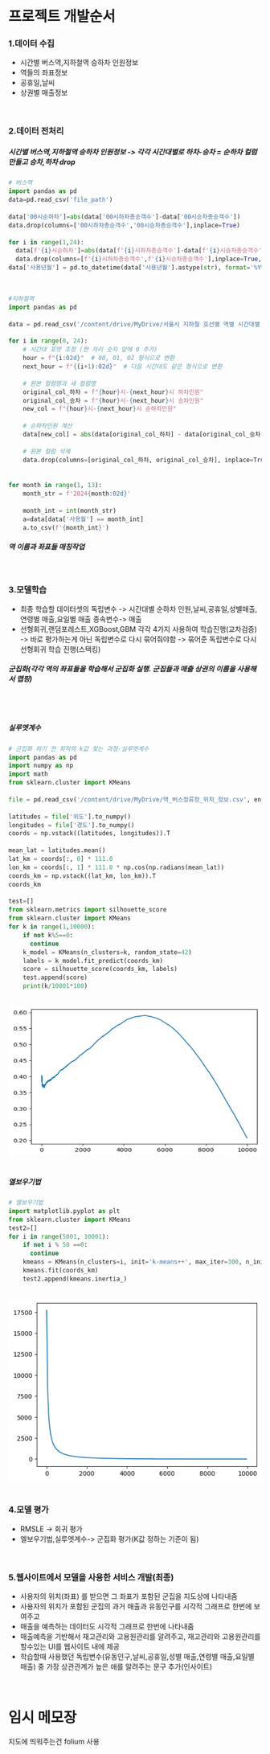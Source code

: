 # 프로젝트 개발순서
### 1.데이터 수집
  - 시간별 버스역,지하철역 승하차 인원정보
  - 역들의 좌표정보
  - 공휴일,날씨
  - 상권별 매출정보
<br>

### 2.데이터 전처리
##### 시간별 버스역,지하철역 승하차 인원정보 -> 각각 시간대별로 하차-승차 = 순하차 컬럼 만들고 승차,하차 drop
```py
# 버스역
import pandas as pd
data=pd.read_csv('file_path')

data['00시순하차']=abs(data['00시하차총승객수']-data['00시승차총승객수'])
data.drop(columns=['00시하차총승객수','00시승차총승객수'],inplace=True)

for i in range(1,24):
  data[f'{i}시순하차']=abs(data[f'{i}시하차총승객수']-data[f'{i}시승차총승객수'])
  data.drop(columns=[f'{i}시하차총승객수',f'{i}시승차총승객수'],inplace=True,axis=1)
data['사용년월'] = pd.to_datetime(data['사용년월'].astype(str), format='%Y%m')
```
<br>

```py
#지하철역
import pandas as pd

data = pd.read_csv('/content/drive/MyDrive/서울시 지하철 호선별 역별 시간대별 승하차 인원 정보1 (1).csv')

for i in range(0, 24):
    # 시간대 포맷 조정 (한 자리 숫자 앞에 0 추가)
    hour = f"{i:02d}"  # 00, 01, 02 형식으로 변환
    next_hour = f"{(i+1):02d}"  # 다음 시간대도 같은 형식으로 변환

    # 원본 컬럼명과 새 컬럼명
    original_col_하차 = f"{hour}시-{next_hour}시 하차인원"
    original_col_승차 = f"{hour}시-{next_hour}시 승차인원"
    new_col = f"{hour}시-{next_hour}시 순하차인원"

    # 순하차인원 계산
    data[new_col] = abs(data[original_col_하차] - data[original_col_승차])

    # 원본 컬럼 삭제
    data.drop(columns=[original_col_하차, original_col_승차], inplace=True)


for month in range(1, 13):
    month_str = f'2024{month:02d}'

    month_int = int(month_str)
    a=data[data['사용월'] == month_int]
    a.to_csv(f'{month_int}')
```
##### 역 이름과 좌표들 매칭작업
<br>

### 3.모델학습
  - 최종 학습할 데이터셋의 독립변수 -> 시간대별 순하차 인원,날씨,공휴일,성별매출,연령별 매출,요일별 매출  종속변수-> 매출
  - 선형회귀,랜덤포레스트,XGBoost,GBM 각각 4가지 사용하여 학습진행(교차검증) -> 바로 평가하는게 아닌 독립변수로 다시 묶어줘야함 -> 묶어준 독립변수로 다시 선형회귀 학습 진행(스택킹)
##### 군집화(각각 역의 좌표들을 학습해서 군집화 실행. 군집들과 매출 상권의 이름을 사용해서 맵핑)
<br><br>
##### 실루엣계수
```py
# 군집화 하기 전 최적의 k값 찾는 과정-실루엣계수
import pandas as pd
import numpy as np
import math
from sklearn.cluster import KMeans

file = pd.read_csv('/content/drive/MyDrive/역_버스정류장_위치_정보.csv', encoding='cp949')

latitudes = file['위도'].to_numpy()
longitudes = file['경도'].to_numpy()
coords = np.vstack((latitudes, longitudes)).T

mean_lat = latitudes.mean()
lat_km = coords[:, 0] * 111.0
lon_km = coords[:, 1] * 111.0 * np.cos(np.radians(mean_lat))
coords_km = np.vstack((lat_km, lon_km)).T
coords_km

test=[]
from sklearn.metrics import silhouette_score
from sklearn.cluster import KMeans
for k in range(1,10000):
    if not k%5==0:
      continue
    k_model = KMeans(n_clusters=k, random_state=42)
    labels = k_model.fit_predict(coords_km)
    score = silhouette_score(coords_km, labels)
    test.append(score)
    print(k/10001*100)

```
<br>
<img src="https://github.com/SH-L1/Machine-Learning/blob/main/image/%E1%84%89%E1%85%B5%E1%86%AF%E1%84%85%E1%85%AE%E1%84%8B%E1%85%A6%E1%86%BA%E1%84%80%E1%85%A8%E1%84%89%E1%85%AE.png" width="600" height="300"/>
<br><br>

##### 엘보우기법
```py
# 엘보우기법
import matplotlib.pyplot as plt
from sklearn.cluster import KMeans
test2=[]
for i in range(5001, 10001):
    if not i % 50 ==0:
      continue
    kmeans = KMeans(n_clusters=i, init='k-means++', max_iter=300, n_init=10, random_state=42)
    kmeans.fit(coords_km)
    test2.append(kmeans.inertia_)
```
<br>
<img src="https://github.com/SH-L1/Machine-Learning/blob/main/image/%E1%84%8B%E1%85%A6%E1%86%AF%E1%84%87%E1%85%A9%E1%84%8B%E1%85%AE%E1%84%80%E1%85%B5%E1%84%87%E1%85%A5%E1%86%B8.png"/>
<br><br>

### 4.모델 평가
  - RMSLE -> 회귀 평가
  - 엘보우기법,실루엣계수-> 군집화 평가(K값 정하는 기준이 됨)
<br>

### 5.웹사이트에서 모델을 사용한 서비스 개발(최종)
  - 사용자의 위치(좌표) 를 받으면 그 좌표가 포함된 군집을 지도상에 나타내줌
  - 사용자의 위치가 포함된 군집의 과거 매출과 유동인구를 시각적 그래프로 한번에 보여주고
  - 매출을 예측하는 데이터도 시각적 그래프로 한번에 나타내줌
  - 매출예측을 기반해서 재고관리와 고용원관리를 알려주고, 재고관리와 고용원관리를 할수있는 UI를 웹사이트 내에 제공
  - 학습할때 사용했던 독립변수(유동인구,날씨,공휴일,성별 매출,연령별 매출,요일별 매출) 중 가장 상관관계가 높은 애를 알려주는 문구 추가(인사이트)
<br>

# 임시 메모장
지도에 띄워주는건 folium 사용
